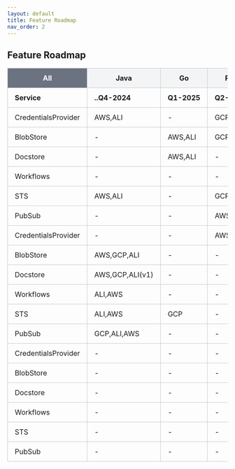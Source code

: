 ```yaml
---
layout: default
title: Feature Roadmap
nav_order: 2
---
```


<h2>Feature Roadmap</h2>

<table id="roadmapTable">
  <thead>
    <!-- Language "Tabs" row -->
    <tr>
      <th class="language-tab active" data-language="all">All</th>
      <th class="language-tab" data-language="java">Java</th>
      <th class="language-tab" data-language="go">Go</th>
      <th class="language-tab" data-language="python">Python</th>
      <th colspan="5"></th>
    </tr>
    <!-- Column headers -->
    <tr>
      <th>Service</th>
      <th>..Q4-2024</th>
      <th>Q1-2025</th>
      <th>Q2-2025</th>
      <th>Q3-2025</th>
      <th>Q4-2025</th>
    </tr>
  </thead>
  <tbody>
    <!-- Java rows -->
    <tr data-language="java">
      <td>CredentialsProvider</td>
      <td>AWS,ALI</td>
      <td>-</td>
      <td>GCP</td>
      <td>-</td>
      <td>-</td>
    </tr>
    <tr data-language="java">
      <td>BlobStore</td>
      <td>-</td>
      <td>AWS,ALI</td>
      <td>GCP</td>
      <td>-</td>
      <td>-</td>
    </tr>
    <tr data-language="java">
      <td>Docstore</td>
      <td>-</td>
      <td>AWS,ALI</td>
      <td>-</td>
      <td>GCP</td>
      <td>-</td>
    </tr>
    <tr data-language="java">
      <td>Workflows</td>
      <td>-</td>
      <td>-</td>
      <td>-</td>
      <td>-</td>
      <td>AWS,GCP,ALI</td>
    </tr>
    <tr data-language="java">
      <td>STS</td>
      <td>AWS,ALI</td>
      <td>-</td>
      <td>GCP</td>
      <td>-</td>
      <td>-</td>
    </tr>
    <tr data-language="java">
      <td>PubSub</td>
      <td>-</td>
      <td>-</td>
      <td>AWS</td>
      <td>ALI,GCP</td>
      <td>-</td>
    </tr>
    <!-- Go rows -->
    <tr data-language="go">
      <td>CredentialsProvider</td>
      <td>-</td>
      <td>-</td>
      <td>AWS,GCP,ALI</td>
      <td>-</td>
      <td>-</td>
    </tr>
    <tr data-language="go">
      <td>BlobStore</td>
      <td>AWS,GCP,ALI</td>
      <td>-</td>
      <td>-</td>
      <td>-</td>
      <td>-</td>
    </tr>
    <tr data-language="go">
      <td>Docstore</td>
      <td>AWS,GCP,ALI(v1)</td>
      <td>-</td>
      <td>-</td>
      <td>ALI(v2)</td>
      <td>-</td>
    </tr>
    <tr data-language="go">
      <td>Workflows</td>
      <td>ALI,AWS</td>
      <td>-</td>
      <td>-</td>
      <td>-</td>
      <td>GCP</td>
    </tr>
    <tr data-language="go">
      <td>STS</td>
      <td>ALI,AWS</td>
      <td>GCP</td>
      <td>-</td>
      <td>-</td>
      <td>-</td>
    </tr>
    <tr data-language="go">
      <td>PubSub</td>
      <td>GCP,ALI,AWS</td>
      <td>-</td>
      <td>-</td>
      <td>-</td>
      <td>-</td>
    </tr>
    <!-- Python rows -->
    <tr data-language="python">
      <td>CredentialsProvider</td>
      <td>-</td>
      <td>-</td>
      <td>-</td>
      <td>AWS,GCP</td>
      <td>ALI</td>
    </tr>
    <tr data-language="python">
      <td>BlobStore</td>
      <td>-</td>
      <td>-</td>
      <td>-</td>
      <td>AWS,GCP</td>
      <td>ALI</td>
    </tr>
    <tr data-language="python">
      <td>Docstore</td>
      <td>-</td>
      <td>-</td>
      <td>-</td>
      <td>AWS,GCP</td>
      <td>ALI</td>
    </tr>
    <tr data-language="python">
      <td>Workflows</td>
      <td>-</td>
      <td>-</td>
      <td>-</td>
      <td>AWS,GCP</td>
      <td>ALI</td>
    </tr>
    <tr data-language="python">
      <td>STS</td>
      <td>-</td>
      <td>-</td>
      <td>-</td>
      <td>AWS,GCP</td>
      <td>ALI</td>
    </tr>
    <tr data-language="python">
      <td>PubSub</td>
      <td>-</td>
      <td>-</td>
      <td>-</td>
      <td>AWS,GCP</td>
      <td>ALI</td>
    </tr>
  </tbody>
</table>

<script>
  const tabs = document.querySelectorAll(".language-tab");
  const rows = document.querySelectorAll("#roadmapTable tbody tr");
  tabs.forEach(tab => {
    tab.addEventListener("click", () => {
      tabs.forEach(t => t.classList.remove("active"));
      tab.classList.add("active");
      const selected = tab.getAttribute("data-language");
      rows.forEach(row => {
        row.style.display = selected === "all" || row.getAttribute("data-language") === selected
          ? ""
          : "none";
      });
    });
  });
</script>

<style>
  table {
    border-collapse: collapse;
    width: 100%;
    margin-top: 1em;
    table-layout: auto; /* Let column widths grow based on content */
  }

  th, td {
    border: 1px solid #ccc;
    padding: 0.75em 1em;
    text-align: left;
    vertical-align: top;
    white-space: nowrap;     /* 💡 This prevents splitting/wrapping */
  }

  /* Language tab row styles */
  th.language-tab {
    background-color: #f3f4f6;
    cursor: pointer;
    font-weight: bold;
    transition: background 0.2s ease;
    text-align: center;
  }

  th.language-tab:hover {
    background-color: #e0e7ff;
  }

  th.language-tab.active[data-language="java"] {
    background-color: #f59e0b;
    color: white;
  }

  th.language-tab.active[data-language="go"] {
    background-color: #10b981;
    color: white;
  }

  th.language-tab.active[data-language="python"] {
    background-color: #3b82f6;
    color: white;
  }

  th.language-tab.active[data-language="all"] {
    background-color: #6b7280;
    color: white;
  }
</style>